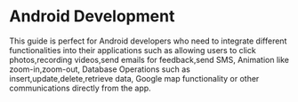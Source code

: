 # Android Development

This guide is perfect for Android developers who need to integrate different functionalities into 
their applications such as allowing users to click photos,recording videos,send emails for feedback,send SMS,
Animation like zoom-in,zoom-out, Database Operations such as insert,update,delete,retrieve data, Google map functionality 
or other communications directly from the app.

